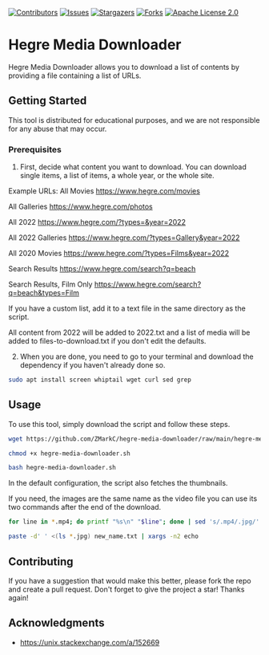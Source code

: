 [![Contributors](https://img.shields.io/github/contributors/baptiste313/hegre-video-downloader.svg?style=for-the-badge)](https://github.com/baptiste313/hegre-video-downloader/graphs/contributors) [![Issues](https://img.shields.io/github/issues/baptiste313/hegre-video-downloader.svg?style=for-the-badge)](https://github.com/baptiste313/hegre-video-downloader/issues) [![Stargazers](https://img.shields.io/github/stars/baptiste313/hegre-video-downloader.svg?style=for-the-badge)](https://github.com/baptiste313/hegre-video-downloader/stargazers) [![Forks](https://img.shields.io/github/forks/baptiste313/hegre-video-downloader.svg?style=for-the-badge)](https://github.com/baptiste313/hegre-video-downloader/network/members) [![Apache License 2.0](https://img.shields.io/github/license/baptiste313/hegre-video-downloader.svg?style=for-the-badge)](https://github.com/baptiste313/hegre-video-downloader/blob/master/LICENSE)

# Hegre Media Downloader
   
Hegre Media Downloader allows you to download a list of contents by providing a file containing a list of URLs.

## Getting Started

This tool is distributed for educational purposes, and we are not responsible for any abuse that may occur.

### Prerequisites

1. First, decide what content you want to download. You can download single items, a list of items, a whole year, or the whole site.

Example URLs:
All Movies https://www.hegre.com/movies
  
All Galleries https://www.hegre.com/photos
  
All 2022 https://www.hegre.com/?types=&year=2022
  
All 2022 Galleries https://www.hegre.com/?types=Gallery&year=2022
  
All 2020 Movies https://www.hegre.com/?types=Films&year=2022
  
Search Results https://www.hegre.com/search?q=beach
  
Search Results, Film Only https://www.hegre.com/search?q=beach&types=Film
  

If you have a custom list, add it to a text file in the same directory as the script. 

All content from 2022 will be added to 2022.txt and a list of media will be added to files-to-download.txt if you don't edit the defaults.


2. When you are done, you need to go to your terminal and download the dependency if you haven't already done so.

```bash
sudo apt install screen whiptail wget curl sed grep
```

## Usage

To use this tool, simply download the script and follow these steps.

```bash
wget https://github.com/ZMarkC/hegre-media-downloader/raw/main/hegre-media-downloader.sh
```

```bash
chmod +x hegre-media-downloader.sh
```

```bash
bash hegre-media-downloader.sh
```

In the default configuration, the script also fetches the thumbnails.

If you need, the images are the same name as the video file you can use its two commands after the end of the download.

```bash
for line in *.mp4; do printf "%s\n" "$line"; done | sed 's/.mp4/.jpg/' > new_name.txt
```

```bash
paste -d' ' <(ls *.jpg) new_name.txt | xargs -n2 echo
```

## Contributing

If you have a suggestion that would make this better, please fork the repo and create a pull request. Don't forget to give the project a star! Thanks again!

## Acknowledgments

- <https://unix.stackexchange.com/a/152669>
